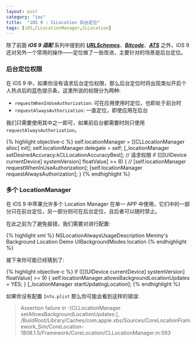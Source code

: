 ```yaml
---
layout: post
category: "ios"
title:  "iOS 9 : CLLocation 后台定位"
tags: [iOS,CLLocationManager,CLLocation]
---
```

除了前面 ***iOS 9 适配*** 系列中提到的 [***URLSchemes***](http://www.meniny.cn/2015/09/18/23-08-00-iOS9_URLScheme/)、[***Bitcode***](http://www.meniny.cn/2015/09/18/23-07-00-iOS9_Bitcode/)、[***ATS***](http://www.meniny.cn/2015/09/18/23-06-00-iOS9_ATS/) 之外，iOS 9 还对另外一个常用的操作——定位做了一些改进，主要针对的场景是后台定位。

### 后台定位权限

在 iOS 9 中，如果你没有请求后台定位权限，那么后台定位时将出现类似开启个人热点后的蓝色提示条，这里所说的权限分为两种:

* `requestWhenInUseAuthorization`: 可在应用使用时定位，也即处于前台时  
* `requestAlwaysAuthorization`: 一直定位，即使应用在后台

我们只需要使用其中之一即可，如果前后台都需要时则只使用 `requestAlwaysAuthorization`。

{% highlight objective-c %}
self.locationManager = [[CLLocationManager alloc] init];
self.locationManager.delegate = self;
[_locationManager setDesiredAccuracy:kCLLocationAccuracyBest];
// 请求权限
if ([[[UIDevice currentDevice] systemVersion] floatValue] >= 8) {
   // [self.locationManager requestWhenInUseAuthorization];
   [self.locationManager requestAlwaysAuthorization];
}
{% endhighlight %}

### 多个 LocationManager

在 iOS 9 中苹果允许多个 Location Manager 在单一 APP 中使用，它们中的一部分只在前台定位，另一部分则可在后台定位，且后者可以随时禁止。

在此之前为了避免报错，我们需要对进行配置:

{% highlight xml %}
<key>NSLocationAlwaysUsageDescription</key>
    <string>Meniny's Background Location Demo</string>
    <key>UIBackgroundModes</key>
    <array>
        <string>location</string>
    </array>
{% endhighlight %}

接下来你可能已经猜到了:

{% highlight objective-c %}
if ([[[UIDevice currentDevice] systemVersion] floatValue] >= 9) {
	self.locationManager.allowsBackgroundLocationUpdates = YES;
}
[_locationManager startUpdatingLocation];
{% endhighlight %}

如果你没有配置 `Info.plist` 那么你可能会看到这样的错误:

> Assertion failure in -[CLLocationManager setAllowsBackgroundLocationUpdates:], /BuildRoot/Library/Caches/com.apple.xbs/Sources/CoreLocationFramework_Sim/CoreLocation-1808.1.5/Framework/CoreLocation/CLLocationManager.m:593

    

